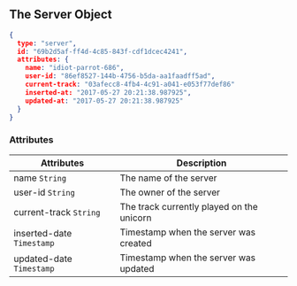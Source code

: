 ## The Server Object

```json
{
  type: "server",
  id: "69b2d5af-ff4d-4c85-843f-cdf1dcec4241",
  attributes: {
    name: "idiot-parrot-686",
    user-id: "86ef8527-144b-4756-b5da-aa1faadff5ad",
    current-track: "03afecc8-4fb4-4c91-a041-e053f77def86"
    inserted-at: "2017-05-27 20:21:38.987925",
    updated-at: "2017-05-27 20:21:38.987925"
  }
}
```

### Attributes

Attributes | Description
--------- | -----------
name <span class="type">```String```</span> | The name of the server
user-id <span class="type">```String```</span> | The owner of the server
current-track <span class="type">```String```</span> | The track currently played on the unicorn
inserted-date <span class="type">```Timestamp```</span> | Timestamp when the server was created
updated-date <span class="type">```Timestamp```</span> | Timestamp when the server was updated

